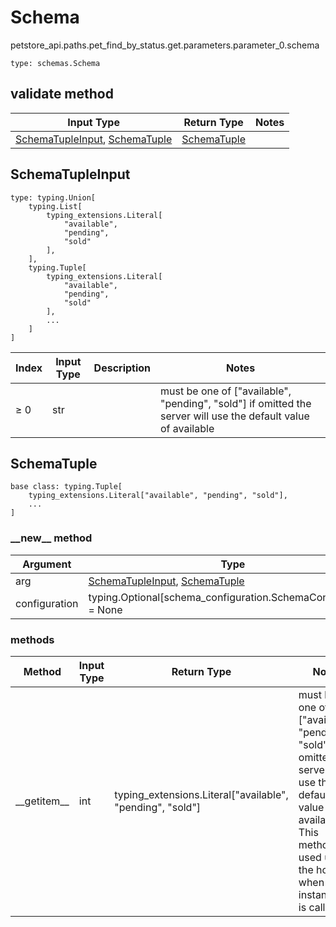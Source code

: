 # Schema
petstore_api.paths.pet_find_by_status.get.parameters.parameter_0.schema
```
type: schemas.Schema
```

## validate method
Input Type | Return Type | Notes
------------ | ------------- | -------------
[SchemaTupleInput](#schematupleinput), [SchemaTuple](#schematuple) | [SchemaTuple](#schematuple) |

## SchemaTupleInput
```
type: typing.Union[
    typing.List[
        typing_extensions.Literal[
            "available",
            "pending",
            "sold"
        ],
    ],
    typing.Tuple[
        typing_extensions.Literal[
            "available",
            "pending",
            "sold"
        ],
        ...
    ]
]
```
Index | Input Type | Description | Notes
------------- | ------------- | ------------- | -------------
≥ 0 | str |  | must be one of ["available", "pending", "sold"] if omitted the server will use the default value of available

## SchemaTuple
```
base class: typing.Tuple[
    typing_extensions.Literal["available", "pending", "sold"],
    ...
]
```
### &lowbar;&lowbar;new&lowbar;&lowbar; method
Argument | Type
-------- | ------
arg      | [SchemaTupleInput](#schematupleinput), [SchemaTuple](#schematuple)
configuration | typing.Optional[schema_configuration.SchemaConfiguration] = None

### methods
Method | Input Type | Return Type | Notes
------ | ---------- | ----------- | ------
&lowbar;&lowbar;getitem&lowbar;&lowbar; | int | typing_extensions.Literal["available", "pending", "sold"] | must be one of ["available", "pending", "sold"] if omitted the server will use the default value of available This method is used under the hood when instance[0] is called
